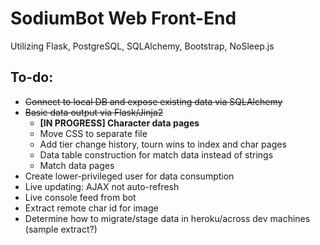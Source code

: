 # SodiumBot Web Front-End
Utilizing Flask, PostgreSQL, SQLAlchemy, Bootstrap, NoSleep.js

## To-do:
* ~~Connect to local DB and expose existing data via SQLAlchemy~~
* ~~Basic data output via Flask/Jinja2~~
	* **[IN PROGRESS] Character data pages**
	* Move CSS to separate file
	* Add tier change history, tourn wins to index and char pages
	* Data table construction for match data instead of strings
	* Match data pages
* Create lower-privileged user for data consumption
* Live updating: AJAX not auto-refresh
* Live console feed from bot
* Extract remote char id for image
* Determine how to migrate/stage data in heroku/across dev machines (sample extract?)